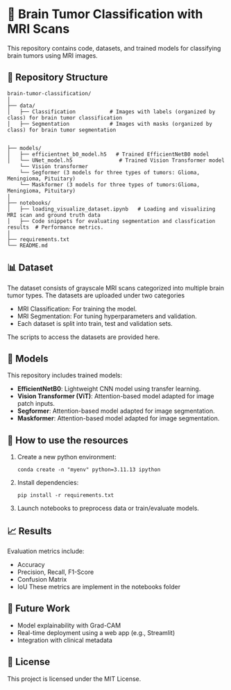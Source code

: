
# 🧠 Brain Tumor Classification with MRI Scans

This repository contains code, datasets, and trained models for classifying brain tumors using MRI images. 

## 📂 Repository Structure

```
brain-tumor-classification/
│
├── data/
│   ├── Classification           # Images with labels (organized by class) for brain tumor classification
│   ├── Segmentation             # Images with masks (organized by class) for brain tumor segmentation


├── models/
│   ├── efficientnet_b0_model.h5   # Trained EfficientNetB0 model
│   └── UNet_model.h5               # Trained Vision Transformer model
    └── Vision transformer
    └── Segformer (3 models for three types of tumors: Glioma, Meningioma, Pituitary)
    └── Maskformer (3 models for three types of tumors:Glioma, Meningioma, Pituitary)
│
├── notebooks/
│   ├── loading_visualize_dataset.ipynb   # Loading and visualizing MRI scan and ground truth data
│   ├── Code snippets for evaluating segmentation and classfication results  # Performance metrics.
│
├── requirements.txt
└── README.md
```

## 📊 Dataset

The dataset consists of grayscale MRI scans categorized into multiple brain tumor types. The datasets are uploaded under two categories
- MRI Classification: For training the model.
- MRI Segmentation: For tuning hyperparameters and validation.
- Each dataset is split into train, test and validation sets.

The scripts to access the datasets are provided here.

## 🧠 Models

This repository includes trained models:
- **EfficientNetB0**: Lightweight CNN model using transfer learning.
- **Vision Transformer (ViT)**: Attention-based model adapted for image patch inputs.
- **Segformer**: Attention-based model adapted for image segmentation.
- **Maskformer**: Attention-based model adapted for image segmentation.

## 🚀 How to use the resources

1. Create a new python environment:
   ```
   conda create -n "myenv" python=3.11.13 ipython
   ```

2. Install dependencies:
   ```
   pip install -r requirements.txt
   ```

3. Launch notebooks to preprocess data or train/evaluate models.

## 📈 Results

Evaluation metrics include:
- Accuracy
- Precision, Recall, F1-Score
- Confusion Matrix
- IoU
These metrics are implement in the notebooks folder

## 📌 Future Work

- Model explainability with Grad-CAM
- Real-time deployment using a web app (e.g., Streamlit)
- Integration with clinical metadata

## 🧾 License

This project is licensed under the MIT License.
